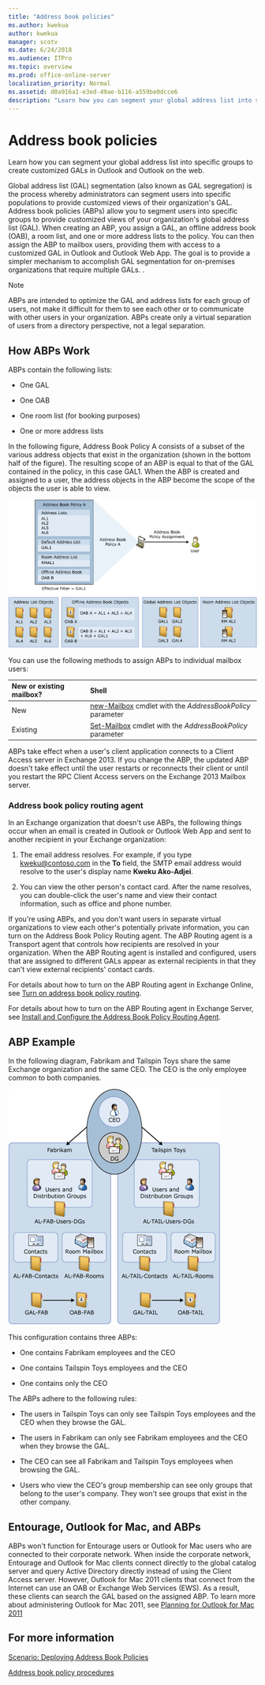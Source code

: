 ```yaml
---
title: "Address book policies"
ms.author: kwekua
author: kwekua
manager: scotv
ms.date: 6/24/2018
ms.audience: ITPro
ms.topic: overview
ms.prod: office-online-server
localization_priority: Normal
ms.assetid: d0a916a1-e3ed-49ae-b116-a559be0dcce6
description: "Learn how you can segment your global address list into specific groups to create customized GALs in Outlook and Outlook on the web."
---
```


# Address book policies

Learn how you can segment your global address list into specific groups to create customized GALs in Outlook and Outlook on the web.
  
Global address list (GAL) segmentation (also known as GAL segregation) is the process whereby administrators can segment users into specific populations to provide customized views of their organization's GAL. Address book policies (ABPs) allow you to segment users into specific groups to provide customized views of your organization's global address list (GAL). When creating an ABP, you assign a GAL, an offline address book (OAB), a room list, and one or more address lists to the policy. You can then assign the ABP to mailbox users, providing them with access to a customized GAL in Outlook and Outlook Web App. The goal is to provide a simpler mechanism to accomplish GAL segmentation for on-premises organizations that require multiple GALs. .
  
> [!NOTE]
> ABPs are intended to optimize the GAL and address lists for each group of users, not make it difficult for them to see each other or to communicate with other users in your organization. ABPs create only a virtual separation of users from a directory perspective, not a legal separation. 
  
## How ABPs Work
<a name="How"> </a>

ABPs contain the following lists:
  
- One GAL
    
- One OAB
    
- One room list (for booking purposes)
    
- One or more address lists
    
In the following figure, Address Book Policy A consists of a subset of the various address objects that exist in the organization (shown in the bottom half of the figure). The resulting scope of an ABP is equal to that of the GAL contained in the policy, in this case GAL1. When the ABP is created and assigned to a user, the address objects in the ABP become the scope of the objects the user is able to view.
  
![Overview of Address Book Policies](../../media/ITPro_Mailbox_ABPOverall.gif)
  
 You can use the following methods to assign ABPs to individual mailbox users: 
  
|**New or existing mailbox?**|**Shell**|
|:-----|:-----|
|New  <br/> |[new-Mailbox](http://technet.microsoft.com/library/42dbb25a-0b23-4775-ae15-7af62c089565.aspx) cmdlet with the  _AddressBookPolicy_ parameter  <br/> |
|Existing  <br/> |[Set-Mailbox](http://technet.microsoft.com/library/a0d413b9-d949-4df6-ba96-ac0906dedae2.aspx) cmdlet with the  _AddressBookPolicy_ parameter  <br/> |
   
ABPs take effect when a user's client application connects to a Client Access server in Exchange 2013. If you change the ABP, the updated ABP doesn't take effect until the user restarts or reconnects their client or until you restart the RPC Client Access servers on the Exchange 2013 Mailbox server.
  
### Address book policy routing agent
<a name="ABPTransport"> </a>

In an Exchange organization that doesn't use ABPs, the following things occur when an email is created in Outlook or Outlook Web App and sent to another recipient in your Exchange organization:
  
1. The email address resolves. For example, if you type kweku@contoso.com in the **To** field, the SMTP email address would resolve to the user's display name **Kweku Ako-Adjei**. 
    
2. You can view the other person's contact card. After the name resolves, you can double-click the user's name and view their contact information, such as office and phone number.
    
If you're using ABPs, and you don't want users in separate virtual organizations to view each other's potentially private information, you can turn on the Address Book Policy Routing agent. The ABP Routing agent is a Transport agent that controls how recipients are resolved in your organization. When the ABP Routing agent is installed and configured, users that are assigned to different GALs appear as external recipients in that they can't view external recipients' contact cards.
  
For details about how to turn on the ABP Routing agent in Exchange Online, see [Turn on address book policy routing](turn-on-address-book-policy-routing.md). 
  
For details about how to turn on the ABP Routing agent in Exchange Server, see [Install and Configure the Address Book Policy Routing Agent](http://technet.microsoft.com/library/20e8a43d-4508-4388-a2c9-aa3073593cc2.aspx).
  
## ABP Example
<a name="example"> </a>

In the following diagram, Fabrikam and Tailspin Toys share the same Exchange organization and the same CEO. The CEO is the only employee common to both companies. 
  
![Two Companies One CEO](../../media/ITPro_.gif)
  
This configuration contains three ABPs:
  
- One contains Fabrikam employees and the CEO
    
- One contains Tailspin Toys employees and the CEO
    
- One contains only the CEO
    
The ABPs adhere to the following rules:
  
- The users in Tailspin Toys can only see Tailspin Toys employees and the CEO when they browse the GAL.
    
- The users in Fabrikam can only see Fabrikam employees and the CEO when they browse the GAL.
    
- The CEO can see all Fabrikam and Tailspin Toys employees when browsing the GAL.
    
- Users who view the CEO's group membership can see only groups that belong to the user's company. They won't see groups that exist in the other company.
    
## Entourage, Outlook for Mac, and ABPs
<a name="Clients"> </a>

ABPs won't function for Entourage users or Outlook for Mac users who are connected to their corporate network. When inside the corporate network, Entourage and Outlook for Mac clients connect directly to the global catalog server and query Active Directory directly instead of using the Client Access server. However, Outlook for Mac 2011 clients that connect from the Internet can use an OAB or Exchange Web Services (EWS). As a result, these clients can search the GAL based on the assigned ABP. To learn more about administering Outlook for Mac 2011, see [Planning for Outlook for Mac 2011](https://go.microsoft.com/fwlink/p/?LinkId=231878)
  
## For more information
<a name="Clients"> </a>

[Scenario: Deploying Address Book Policies](http://technet.microsoft.com/library/6ac3c87d-161f-447b-afb2-149ae7e3f1dc.aspx)
  
[Address book policy procedures](address-book-policy-procedures-0.md)
  

